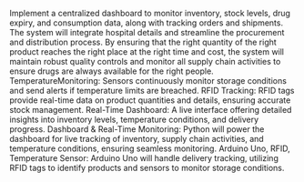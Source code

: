 Implement a centralized dashboard to monitor inventory, stock levels, drug expiry, and consumption data, along with tracking orders and shipments. The system will integrate hospital details and streamline the procurement and distribution process. By ensuring that the right quantity of the right product reaches the right place at the right time and cost, the system will maintain robust quality controls and monitor all supply chain activities to ensure drugs are always available for the right people.
TemperatureMonitoring: Sensors continuously monitor storage conditions and send alerts if temperature limits are breached.
RFID Tracking: RFID tags provide real-time data on product quantities and details, ensuring accurate stock management.
Real-Time Dashboard: A live interface offering detailed insights into inventory levels, temperature conditions, and delivery progress.
Dashboard & Real-Time Monitoring: Python will power the dashboard for live tracking of inventory, supply chain activities, and temperature conditions, ensuring seamless monitoring.
Arduino Uno, RFID, Temperature Sensor: Arduino Uno will handle delivery tracking, utilizing RFID tags to identify products and sensors to monitor storage conditions.
